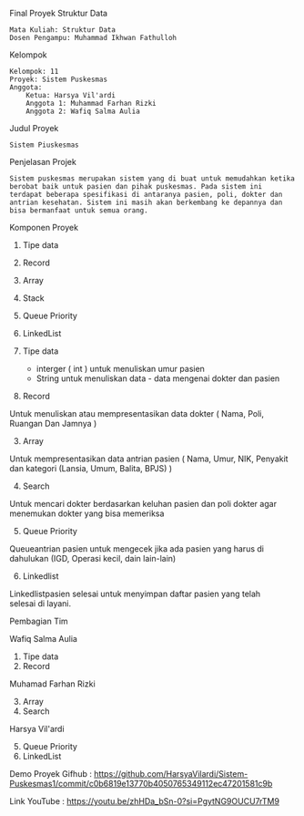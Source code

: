 Final Proyek Struktur Data

    Mata Kuliah: Struktur Data
    Dosen Pengampu: Muhammad Ikhwan Fathulloh

Kelompok

    Kelompok: 11
    Proyek: Sistem Puskesmas
    Anggota:
        Ketua: Harsya Vil'ardi
        Anggota 1: Muhammad Farhan Rizki
        Anggota 2: Wafiq Salma Aulia

Judul Proyek

    Sistem Piuskesmas

Penjelasan Projek 

    Sistem puskesmas merupakan sistem yang di buat untuk memudahkan ketika berobat baik untuk pasien dan pihak puskesmas. Pada sistem ini terdapat beberapa spesifikasi di antaranya pasien, poli, dokter dan antrian kesehatan. Sistem ini masih akan berkembang ke depannya dan bisa bermanfaat untuk semua orang.
    
Komponen Proyek 

1.  Tipe data
2.  Record
3.  Array
4.  Stack
5.  Queue Priority
6.  LinkedList

1. Tipe data

     - interger ( int ) untuk menuliskan umur pasien 
     - String untuk menuliskan data - data mengenai dokter dan pasien 

3. Record

Untuk menuliskan atau mempresentasikan data dokter ( Nama, Poli, Ruangan Dan Jamnya ) 

3. Array 

Untuk mempresentasikan data antrian pasien ( Nama, Umur, NIK, Penyakit dan kategori (Lansia, Umum, Balita, BPJS) ) 

4. Search

Untuk mencari dokter berdasarkan keluhan pasien dan poli dokter agar menemukan dokter yang bisa memeriksa 

5. Queue Priority

Queue<Pasien>antrian pasien untuk mengecek jika ada pasien yang harus di dahulukan (IGD, Operasi kecil, dain lain-lain)

6. Linkedlist

Linkedlist<pasien>pasien selesai untuk menyimpan daftar pasien yang telah selesai di layani.


Pembagian Tim

Wafiq Salma Aulia
1. Tipe data 
2. Record 

Muhamad Farhan Rizki 

3. Array 
4. Search 

Harsya Vil'ardi

5. Queue Priority
6. LinkedList

Demo Proyek 
Gifhub : https://github.com/HarsyaVilardi/Sistem-Puskesmas1/commit/c0b6819e13770b4050765349112ec47201581c9b

Link YouTube : https://youtu.be/zhHDa_bSn-0?si=PgytNG9OUCU7rTM9



